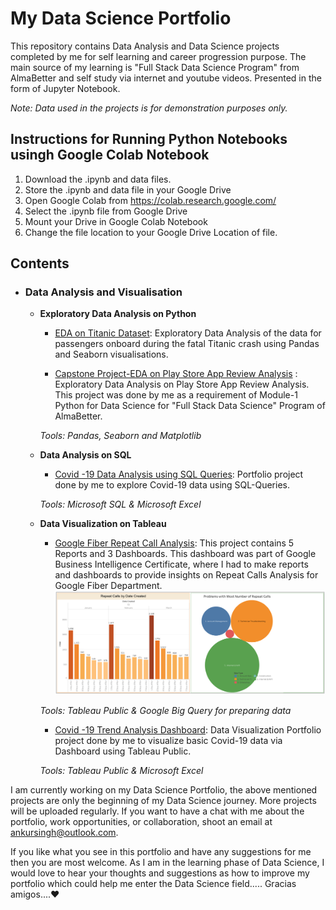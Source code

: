 # My Data Science Portfolio

This repository contains Data Analysis and Data Science projects completed by me for self learning and career progression purpose. The main source of my learning is "Full Stack Data Science Program" from AlmaBetter and self study via internet and youtube videos. Presented in the form of Jupyter Notebook.

_Note: Data used in the projects is for demonstration purposes only._

## Instructions for Running Python Notebooks usingh Google Colab Notebook
1. Download the .ipynb and data files.
2. Store the .ipynb and data file in your Google Drive
3. Open Google Colab from https://colab.research.google.com/
4. Select the .ipynb file from Google Drive
5. Mount your Drive in Google Colab Notebook 
6. Change the file location to your Google Drive Location of file.

## Contents

- ### Data Analysis and Visualisation
	- __Exploratory Data Analysis on Python__
		- [EDA on Titanic Dataset](https://github.com/Ankur241289/EDA_on_Titanic_Dataset/blob/master/EDA%20Titanic%20Dataset%20.ipynb): Exploratory Data Analysis of the data for passengers onboard during the fatal Titanic crash using Pandas and Seaborn visualisations.
    
      - [Capstone Project-EDA on Play Store App Review Analysis](https://github.com/Ankur241289/Capstone-Project---EDA-on-Play-Store-App-Review-Analysis/blob/master/Ankur_Singh_EDA_Play_Store_App_Review_Analysis.ipynb) : Exploratory Data Analysis on Play Store App Review Analysis. This project was done by me as a requirement of Module-1 Python for Data Science for "Full Stack Data Science" Program of AlmaBetter.
    		
	  _Tools: Pandas, Seaborn and Matplotlib_
 
  - __Data Analysis on SQL__
    - [Covid -19 Data Analysis using SQL Queries](https://github.com/Ankur241289/Data_Science_Portfolio/blob/master/SQL%20Data%20Exploration%20Covid-19%20Data/Covid%20Data%20Exploration%20Portfolio%20Project%2004-03-2023.sql): Portfolio project done by me to explore Covid-19 data using SQL-Queries.
  
    _Tools: Microsoft SQL & Microsoft Excel_
  
  
  - __Data Visualization on Tableau__
    - [Google Fiber Repeat Call Analysis](https://public.tableau.com/app/profile/ankur.singh1463/viz/GoogleFiberRepeatCallsAnalysisGoogleBIProfessionalProject/Dashboard1): This project contains 5 Reports and 3 Dashboards. This dashboard was part of Google Business Intelligence Certificate, where I had to make reports and dashboards to provide insights on Repeat Calls Analysis for Google Fiber Department.
    ![Alt text](Images/GoogleFiber%20Dashboard%201.png)
    
    _Tools: Tableau Public & Google Big Query for preparing data_

    - [Covid -19 Trend Analysis Dashboard](https://public.tableau.com/app/profile/ankur.singh1463/viz/Covid-19BasicDashboard_16795111037710/Dashboard1?publish=yes): Data Visualization Portfolio project done by me to visualize basic Covid-19 data via Dashboard using Tableau Public.
  
    _Tools: Tableau Public & Microsoft Excel_
  
I am currently working on my Data Science Portfolio, the above mentioned projects are only the beginning of my Data Science journey. More projects will be uploaded regularly. If you want to have a chat with me about the portfolio, work opportunities, or collaboration, shoot an email at ankursingh@outlook.com. 

If you like what you see in this portfolio and have any suggestions for me then you are most welcome. As I am in the learning phase of Data Science, I would love to hear your thoughts and suggestions as how to improve my portfolio which could help me enter the Data Science field.....  Gracias amigos....❤️
